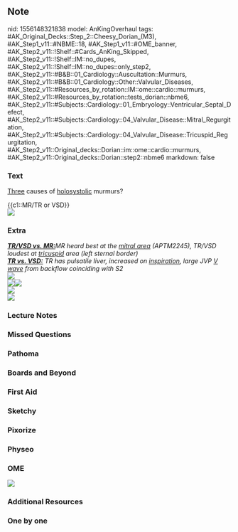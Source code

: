 ## Note
nid: 1556148321838
model: AnKingOverhaul
tags: #AK_Original_Decks::Step_2::Cheesy_Dorian_(M3), #AK_Step1_v11::#NBME::18, #AK_Step1_v11::#OME_banner, #AK_Step2_v11::!Shelf::#Cards_AnKing_Skipped, #AK_Step2_v11::!Shelf::IM::no_dupes, #AK_Step2_v11::!Shelf::IM::no_dupes::only_step2, #AK_Step2_v11::#B&B::01_Cardiology::Auscultation::Murmurs, #AK_Step2_v11::#B&B::01_Cardiology::Other::Valvular_Diseases, #AK_Step2_v11::#Resources_by_rotation::IM::ome::cardio::murmurs, #AK_Step2_v11::#Resources_by_rotation::tests_dorian::nbme6, #AK_Step2_v11::#Subjects::Cardiology::01_Embryology::Ventricular_Septal_Defect, #AK_Step2_v11::#Subjects::Cardiology::04_Valvular_Disease::Mitral_Regurgitation, #AK_Step2_v11::#Subjects::Cardiology::04_Valvular_Disease::Tricuspid_Regurgitation, #AK_Step2_v11::Original_decks::Dorian::im::ome::cardio::murmurs, #AK_Step2_v11::Original_decks::Dorian::step2::nbme6
markdown: false

### Text
<u>Three</u> causes of <u>holosystolic</u> murmurs?
<div>
  {{c1::MR/TR or VSD}}
</div>
<div><img src="paste-79873506803779.jpg"></div>

### Extra
<div>
  <div>
    <div>
      <i><u><b>TR/VSD vs. MR:</b></u>MR heard best at the <u>mitral
      area</u> (APTM2245), TR/VSD loudest at <u>tricuspid</u> area
      (left sternal border)</i>
    </div>
    <div>
      <i><u><b>TR vs. VSD:</b></u> TR has pulsatile liver,
      increased on <u>inspiration</u>, large JVP <u>V wave</u> from
      backflow coinciding with S2</i>
    </div>
    <div>
      <i><img src="paste-449829104779265.jpg"></i>
    </div><i><b><img src=
    "paste-123007863357443_1408717015886.jpg"></b></i><i><b><img src="paste-11776800325633%20(2).jpg"></b></i>
  </div>
</div>
<div>
  <b><i><img src="paste-158144990806399.jpg"></i></b>
</div>
<div>
  <i><b><img src="paste-422264004673537.jpg"></b></i>
</div>

### Lecture Notes


### Missed Questions


### Pathoma


### Boards and Beyond


### First Aid


### Sketchy


### Pixorize


### Physeo


### OME
<div class="ome-widget">
  <a href="https://onlinemeded.org?ref=anki"><img src=
  "_OME_AnkiFlashcards_General_4.png"></a>
</div>

### Additional Resources


### One by one

